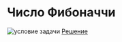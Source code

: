 # Число Фибоначчи
![условие задачи](https://i.ibb.co/4pQSb3S/2020-07-08-13-32-11.png)
[Решение](https://github.com/Drauggy/Stepik_algorithm_course/blob/master/src/com/stepik/algo/fibo.java)
